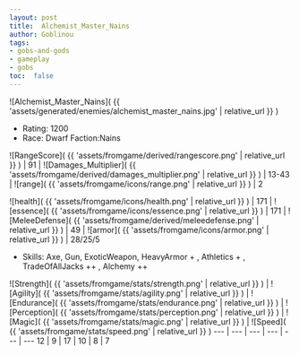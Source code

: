 ```yaml
---
layout: post
title:  Alchemist_Master_Nains
author: Goblinou
tags:
- gobs-and-gods
- gameplay
- gobs
toc:  false
---
```


![Alchemist_Master_Nains]( {{ 'assets/generated/enemies/alchemist_master_nains.jpg' | relative_url }} )
- Rating: 1200
- Race: Dwarf  Faction:Nains

![RangeScore]( {{ 'assets/fromgame/derived/rangescore.png' | relative_url }} ) | 91 | ![Damages_Multiplier]( {{ 'assets/fromgame/derived/damages_multiplier.png' | relative_url }} ) | 13-43 | ![range]( {{ 'assets/fromgame/icons/range.png' | relative_url }} ) | 2


![health]( {{ 'assets/fromgame/icons/health.png' | relative_url }} ) | 171 | ![essence]( {{ 'assets/fromgame/icons/essence.png' | relative_url }} ) | 171 | ![MeleeDefense]( {{ 'assets/fromgame/derived/meleedefense.png' | relative_url }} ) | 49 | ![armor]( {{ 'assets/fromgame/icons/armor.png' | relative_url }} ) | 28/25/5

* Skills: Axe, Gun, ExoticWeapon, HeavyArmor + , Athletics + , TradeOfAllJacks ++ , Alchemy ++ 

![Strength]( {{ 'assets/fromgame/stats/strength.png' | relative_url }} ) | ![Agility]( {{ 'assets/fromgame/stats/agility.png' | relative_url }} ) | ![Endurance]( {{ 'assets/fromgame/stats/endurance.png' | relative_url }} ) | ![Perception]( {{ 'assets/fromgame/stats/perception.png' | relative_url }} ) | ![Magic]( {{ 'assets/fromgame/stats/magic.png' | relative_url }} ) | ![Speed]( {{ 'assets/fromgame/stats/speed.png' | relative_url }} )
--- | --- | --- | --- | --- | ---
12 | 9 | 17 | 10 | 8 | 7
